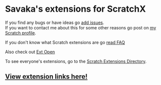 # Savaka's extensions for ScratchX

If you find any bugs or have ideas go [add issues](https://github.com/savaka2/scratch-extensions/issues).  
If you want to contact me about this for some other reasons go post on [my Scratch profile](https://scratch.mit.edu/users/savaka/).

If you don't know what Scratch extensions are go [read FAQ](scratchx.org/#faq)

Also check out [Ext Open](https://github.com/savaka2/ext-open)

To see everyone's extensions, go to the [Scratch Extensions Directory](http://savaka2.github.io/scratch-extensions-directory/).

## [View extension links here!](http://savaka2.github.io/scratch-extensions-directory/index.html?scratch-extensions)